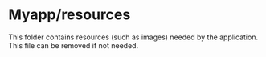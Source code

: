 # Myapp/resources

This folder contains resources (such as images) needed by the application. This file can
be removed if not needed.

